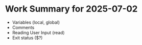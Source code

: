 # Work Summary for 2025-07-02

- Variables (local, global)
- Comments
- Reading User Input (read)
- Exit status ($?)
